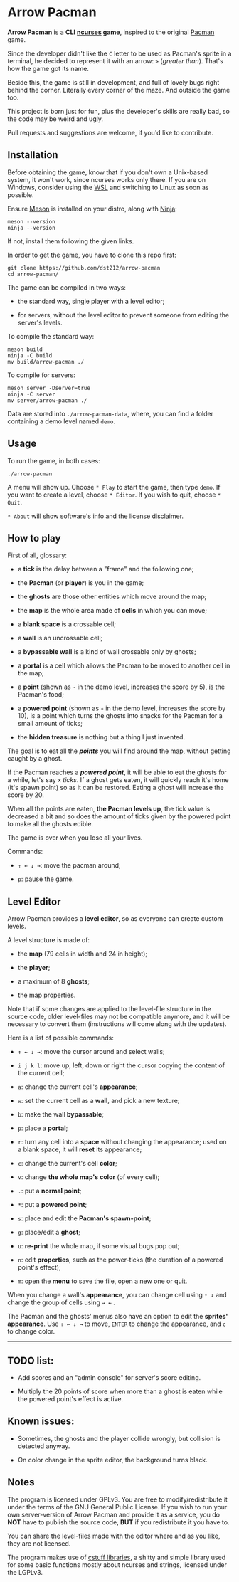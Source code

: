 # Arrow Pacman

**Arrow Pacman** is a **CLI [ncurses](https://en.wikipedia.org/wiki/Ncurses "Ncurses - Wikipedia") game**, inspired to the original [Pacman](https://en.wikipedia.org/wiki/Pac-Man "Pac-Man - Wikipedia") game.

Since the developer didn't like the `C` letter to be used as Pacman's sprite in a terminal, he decided to represent it with an arrow: `>` (*greater than*). That's how the game got its name.



Beside this, the game is still in development, and full of lovely bugs right behind the corner. Literally every corner of the maze. And outside the game too.



This  project is born just for fun, plus the developer's skills are really bad, so the code may be weird and ugly.



Pull requests and suggestions are welcome, if you'd like to contribute.



## Installation

Before obtaining the game, know that if you don't own a Unix-based system, it won't work, since ncurses works only there. If you are on Windows, consider using the [WSL](https://docs.microsoft.com/en-us/windows/wsl/install-win10 "Install Windows Subsystem for Linux (WSL) on Windows 10") and switching to Linux as soon as possible.



Ensure [Meson](https://mesonbuild.com/Quick-guide.html#installation-using-package-manager) is installed on your distro, along with [Ninja](https://ninja-build.org/):

```shell
meson --version
ninja --version
```

If not, install them following the given links.

In order to get the game, you have to clone this repo first:

```shell
git clone https://github.com/dst212/arrow-pacman
cd arrow-pacman/
```

The game can be compiled in two ways:

- the standard way, single player with a level editor;

- for servers, without the level editor to prevent someone from editing the server's levels.

To compile the standard way:

```shell
meson build
ninja -C build
mv build/arrow-pacman ./
```

To compile for servers:

```shell
meson server -Dserver=true
ninja -C server
mv server/arrow-pacman ./
```

Data are stored into `./arrow-pacman-data`, where, you can find a folder containing a demo level named `demo`.



## Usage

To run the game, in both cases:

```shell
./arrow-pacman
```

A menu will show up. Choose `* Play` to start the game, then type `demo`. If you want to create a level, choose `* Editor`. If you wish to quit, choose `* Quit`.

`* About` will show software's info and the license disclaimer.



## How to play

First of all, glossary:

- a **tick** is the delay between a "frame" and the following one;

- the **Pacman** (or **player**) is you in the game;

- the **ghosts** are those other entities which move around the map;

- the **map** is the whole area made of **cells** in which you can move;

- a **blank space** is a crossable cell;

- a **wall** is an uncrossable cell;

- a **bypassable wall** is a kind of wall crossable only by ghosts;

- a **portal** is a cell which allows the Pacman to be moved to another cell in the map;

- a **point** (shown as `·` in the demo level, increases the score by 5), is the Pacman's food;

- a **powered point** (shown as `∗` in the demo level, increases the score by 10), is a point which turns the ghosts into snacks for the Pacman for a small amount of ticks;

- the **hidden treasure** is nothing but a thing I just invented.

The goal is to eat all the ***points*** you will find around the map, without getting caught by a ghost.

If the Pacman reaches a ***powered point***, it will be able to eat the ghosts for a while, let's say *x ticks*. If a ghost gets eaten, it will quickly reach it's home (it's spawn point) so as it can be restored. Eating a ghost will increase the score by 20.

When all the points are eaten, **the Pacman levels up**, the tick value is decreased a bit and so does the amount of ticks given by the powered point to make all the ghosts edible.

The game is over when you lose all your lives.

Commands:

- `↑ ← ↓ →`: move the pacman around;

- `p`: pause the game.

## Level Editor

Arrow Pacman provides a **level editor**, so as everyone can create custom levels.

A level structure is made of:

- the **map** (79 cells in width and 24 in height);

- the **player**;

- a maximum of 8 **ghosts**;

- the map properties.



Note that if some changes are applied to the level-file structure in the source code, older level-files may not be compatible anymore, and it will be necessary to convert them (instructions will come along with the updates).



Here is a list of possible commands:

- `↑ ← ↓ →`: move the cursor around and select walls;

- `i j k l`: move up, left, down or right the cursor copying the content of the current cell;

- `a`: change the current cell's **appearance**;

- `w`: set the current cell as a **wall**, and pick a new texture;

- `b`: make the wall **bypassable**;

- `p`: place a **portal**;

- `r`: turn any cell into a **space** without changing the appearance; used on a blank space, it will **reset** its appearance;

- `c`: change the current's cell **color**;

- `v`: change **the whole map's color** (of every cell);

- `.`: put a **normal point**;

- `*`: put a **powered point**;

- `s`: place and edit the **Pacman's spawn-point**;

- `g`: place/edit a **ghost**;

- `u`: **re-print** the whole map, if some visual bugs pop out;

- `n`: edit **properties**, such as the power-ticks (the duration of a powered point's effect);

- `m`: open the **menu** to save the file, open a new one or quit.

When you change a wall's **appearance**, you can change cell using `↑ ↓` and change the group of cells using `→ ←` .

The Pacman and the ghosts' menus also have an option to edit the **sprites' appearance**. Use `↑ ← ↓ →` to move, `ENTER` to change the appearance, and `c` to change color.

 

---

## TODO list:

- Add scores and an "admin console" for server's score editing.

- Multiply the 20 points of score when more than a ghost is eaten while the powered point's effect is active.

## Known issues:

- Sometimes, the ghosts and the player collide wrongly, but collision is detected anyway.

- On color change in the sprite editor, the background turns black.



## Notes

The program is licensed under GPLv3. You are free to modify/redistribute it under the terms of the GNU General Public License. If you wish to run your own server-version of Arrow Pacman and provide it as a service, you do **NOT** have to publish the source code, **BUT** if you redistribute it you have to.

You can share the level-files made with the editor where and as you like, they are not licensed.

The program makes use of [cstuff libraries](https://github.com/dst212/cstuff), a shitty and simple library used for some basic functions mostly about ncurses and strings, licensed under the LGPLv3.












